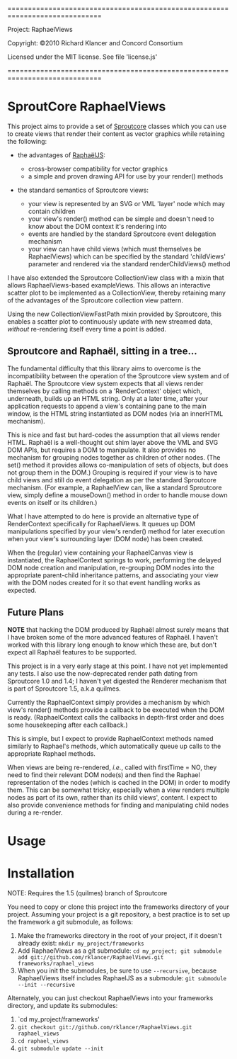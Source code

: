 =============================================================================

Project:   RaphaelViews

Copyright: ©2010 Richard Klancer and Concord Consortium

Licensed under the MIT license. See file 'license.js'

=============================================================================

# SproutCore RaphaelViews

This project aims to provide a set of [Sproutcore](http://sproutcore.com)
classes which you can use to create views that render their content as vector
graphics while retaining the following:

* the advantages of [RaphaëlJS](http://www.raphaeljs.com): 
  * cross-browser compatibility for vector graphics
  * a simple and proven drawing API for use by your render() methods

* the standard semantics of Sproutcore views: 
  * your view is represented by an SVG or VML 'layer' node which may contain 
    children
  * your view's render() method can be simple and doesn't need to know about
    the DOM context it's rendering into
  * events are handled by the standard Sproutcore event delegation mechanism 
  * your view can have child views (which must themselves be RaphaelViews) 
    which can be specified by the standard 'childViews' parameter and 
    rendered via the standard renderChildViews() method

I have also extended the Sproutcore CollectionView class with a mixin that
allows RaphaelViews-based exampleViews. This allows an interactive scatter
plot to be implemented as a CollectionView, thereby retaining many of the
advantages of the Sproutcore collection view pattern.

Using the new CollectionViewFastPath mixin provided by Sproutcore, this
enables a scatter plot to continuously update with new streamed data,
*without* re-rendering itself every time a point is added.


## Sproutcore and Raphaël, sitting in a tree...

The fundamental difficulty that this library aims to overcome is the
incompatibility between the operation of the Sproutcore view system and of
Raphaël. The Sproutcore view system expects that all views render themselves
by calling methods on a 'RenderContext' object which, underneath, builds up
an HTML string. Only at a later time, after your application requests to
append a view's containing pane to the main window, is the HTML string
instantiated as DOM nodes (via an innerHTML mechanism).

This is nice and fast but hard-codes the assumption that all views render
HTML. Raphaël is a well-thought out shim layer above the VML and SVG DOM
APIs, but requires a DOM to manipulate. It also provides no mechanism for
grouping nodes together as children of other nodes. (The set() method it
provides allows co-manipulation of sets of objects, but does not group them
in the DOM.) Grouping is required if your view is to have child views and
still do event delegation as per the standard Sproutcore mechanism. (For
example, a RaphaelView can, like a standard Sproutcore view, simply define a
mouseDown() method in order to handle mouse down events on itself or its
children.)

What I have attempted to do here is provide an alternative type of
RenderContext specifically for RaphaelViews. It queues up DOM manipulations
specified by your view's render() method for later execution when your view's
surrounding layer (DOM node) has been created.

When the (regular) view containing your RaphaelCanvas view is instantiated,
the RaphaelContext springs to work, performing the delayed DOM node creation
and manipulation, re-grouping DOM nodes into the appropriate parent-child
inheritance patterns, and associating your view with the DOM nodes created
for it so that event handling works as expected.


## Future Plans

**NOTE** that hacking the DOM produced by Raphaël almost surely means that I
have broken some of the more advanced features of Raphaël. I haven't worked
with this library long enough to know which these are, but don't expect all
Raphaël features to be supported.

This project is in a very early stage at this point. I have not yet
implemented any tests. I also use the now-deprecated render path dating from 
Sproutcore 1.0 and 1.4; I haven't yet digested the Renderer mechanism that is part of Sproutcore 1.5, a.k.a quilmes.

Currently the RaphaelContext simply provides a mechanism by which view's
render() methods provide a callback to be executed when the DOM is ready.
(RaphaelContext calls the callbacks in depth-first order and does some
housekeeping after each callback.)

This is simple, but I expect to provide RaphaelContext methods named
similarly to Raphael's methods, which automatically queue up calls to the
appropriate Raphael methods.

When views are being re-rendered, *i.e.*, called with firstTime = NO, they
need to find their relevant DOM node(s) and then find the Raphael
representation of the nodes (which is cached in the DOM) in order to modify
them. This can be somewhat tricky, especially when a view renders multiple
nodes as part of its own, rather than its child views', content. I expect to
also provide convenience methods for finding and manipulating child nodes
during a re-render.


# Usage


# Installation

NOTE: Requires the 1.5 (quilmes) branch of Sproutcore

You need to copy or clone this project into the frameworks directory of your
project. Assuming your project is a git repository, a best practice is to set up the framework a git submodule, as follows:

1. Make the frameworks directory in the root of your project, if it doesn't
already exist: `mkdir my_project/frameworks`
2. Add RaphaelViews as a git submodule: `cd my_project; git submodule add git://github.com/rklancer/RaphaelViews.git frameworks/raphael_views`
3. When you init the submodules, be sure to use `--recursive`, because RaphaelViews itself includes RaphaelJS as a submodule: `git submodule --init --recursive`

Alternately, you can just checkout RaphaelViews into your frameworks directory, and update its submodules:

1. `cd my_project/frameworks'
2. `git checkout git://github.com/rklancer/RaphaelViews.git raphael_views`
3. `cd raphael_views`
4. `git submodule update --init`
